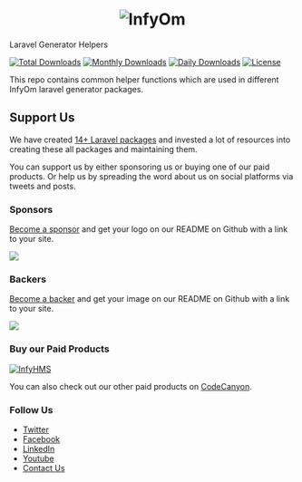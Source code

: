 <h1 align="center"><img src="https://assets.infyom.com/open-source/infyom-logo.png" alt="InfyOm"></h1>

Laravel Generator Helpers

[![Total Downloads](https://poser.pugx.org/infyomlabs/laravel-generator-helpers/downloads)](https://packagist.org/packages/infyomlabs/laravel-generator-helpers)
[![Monthly Downloads](https://poser.pugx.org/infyomlabs/laravel-generator-helpers/d/monthly)](https://packagist.org/packages/infyomlabs/laravel-generator-helpers)
[![Daily Downloads](https://poser.pugx.org/infyomlabs/laravel-generator-helpers/d/daily)](https://packagist.org/packages/infyomlabs/laravel-generator-helpers)
[![License](https://poser.pugx.org/infyomlabs/laravel-generator-helpers/license)](https://packagist.org/packages/infyomlabs/laravel-generator-helpers)

This repo contains common helper functions which are used in different InfyOm laravel generator packages.

## Support Us

We have created [14+ Laravel packages](https://github.com/InfyOmLabs) and invested a lot of resources into creating these all packages and maintaining them.

You can support us by either sponsoring us or buying one of our paid products. Or help us by spreading the word about us on social platforms via tweets and posts.

### Sponsors

[Become a sponsor](https://opencollective.com/infyomlabs#sponsor) and get your logo on our README on Github with a link to your site.

<a href="https://opencollective.com/infyomlabs#sponsor"><img src="https://opencollective.com/infyomlabs/sponsors.svg?width=890"></a>

### Backers

[Become a backer](https://opencollective.com/infyomlabs#backer) and get your image on our README on Github with a link to your site.

<a href="https://opencollective.com/infyomlabs#backer"><img src="https://opencollective.com/infyomlabs/backers.svg?width=890"></a>

### Buy our Paid Products

[![InfyHMS](https://assets.infyom.com/open-source/infyhms-banner.png)](https://1.envato.market/6by5EQ)

You can also check out our other paid products on [CodeCanyon](https://codecanyon.net/user/infyomlabs/portfolio).


### Follow Us

- [Twitter](https://twitter.com/infyom)
- [Facebook](https://www.facebook.com/infyom)
- [LinkedIn](https://in.linkedin.com/company/infyom-technologies)
- [Youtube](https://www.youtube.com/channel/UC8IvwfChD6i7Wp4yZp3tNsQ)
- [Contact Us](https://infyom.com/contact-us)
